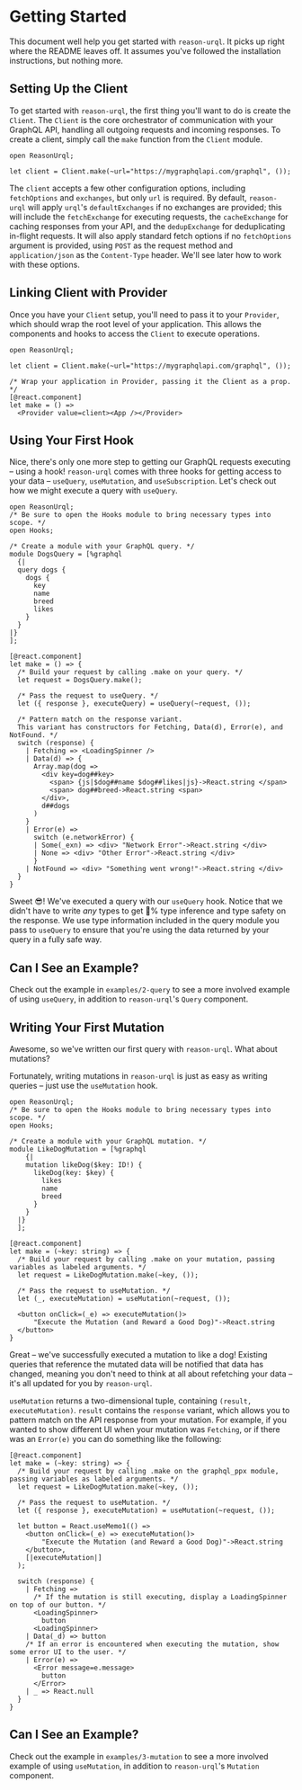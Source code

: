 # Getting Started

This document well help you get started with `reason-urql`. It picks up right where the README leaves off. It assumes you've followed the installation instructions, but nothing more.

## Setting Up the Client

To get started with `reason-urql`, the first thing you'll want to do is create the `Client`. The `Client` is the core orchestrator of communication with your GraphQL API, handling all outgoing requests and incoming responses. To create a client, simply call the `make` function from the `Client` module.

```reason
open ReasonUrql;

let client = Client.make(~url="https://mygraphqlapi.com/graphql", ());
```

The `client` accepts a few other configuration options, including `fetchOptions` and `exchanges`, but only `url` is required. By default, `reason-urql` will apply `urql`'s `defaultExchanges` if no exchanges are provided; this will include the `fetchExchange` for executing requests, the `cacheExchange` for caching responses from your API, and the `dedupExchange` for deduplicating in-flight requests. It will also apply standard fetch options if no `fetchOptions` argument is provided, using `POST` as the request method and `application/json` as the `Content-Type` header. We'll see later how to work with these options.

## Linking Client with Provider

Once you have your `Client` setup, you'll need to pass it to your `Provider`, which should wrap the root level of your application. This allows the components and hooks to access the `Client` to execute operations.

```reason
open ReasonUrql;

let client = Client.make(~url="https://mygraphqlapi.com/graphql", ());

/* Wrap your application in Provider, passing it the Client as a prop. */
[@react.component]
let make = () =>
  <Provider value=client><App /></Provider>
```

## Using Your First Hook

Nice, there's only one more step to getting our GraphQL requests executing – using a hook! `reason-urql` comes with three hooks for getting access to your data – `useQuery`, `useMutation`, and `useSubscription`. Let's check out how we might execute a query with `useQuery`.

```reason
open ReasonUrql;
/* Be sure to open the Hooks module to bring necessary types into scope. */
open Hooks;

/* Create a module with your GraphQL query. */
module DogsQuery = [%graphql
  {|
  query dogs {
    dogs {
      key
      name
      breed
      likes
    }
  }
|}
];

[@react.component]
let make = () => {
  /* Build your request by calling .make on your query. */
  let request = DogsQuery.make();

  /* Pass the request to useQuery. */
  let ({ response }, executeQuery) = useQuery(~request, ());

  /* Pattern match on the response variant.
  This variant has constructors for Fetching, Data(d), Error(e), and NotFound. */
  switch (response) {
    | Fetching => <LoadingSpinner />
    | Data(d) => {
      Array.map(dog =>
        <div key=dog##key>
          <span> {js|$dog##name $dog##likes|js}->React.string </span>
          <span> dog##breed->React.string <span>
        </div>,
        d##dogs
      )
    }
    | Error(e) =>
      switch (e.networkError) {
      | Some(_exn) => <div> "Network Error"->React.string </div>
      | None => <div> "Other Error"->React.string </div>
      }
    | NotFound => <div> "Something went wrong!"->React.string </div>
  }
}
```

Sweet 😎! We've executed a query with our `useQuery` hook. Notice that we didn't have to write _any_ types to get 💯% type inference and type safety on the response. We use type information included in the query module you pass to `useQuery` to ensure that you're using the data returned by your query in a fully safe way.

## Can I See an Example?

Check out the example in `examples/2-query` to see a more involved example of using `useQuery`, in addition to `reason-urql`'s `Query` component.

## Writing Your First Mutation

Awesome, so we've written our first query with `reason-urql`. What about mutations?

Fortunately, writing mutations in `reason-urql` is just as easy as writing queries – just use the `useMutation` hook.

```reason
open ReasonUrql;
/* Be sure to open the Hooks module to bring necessary types into scope. */
open Hooks;

/* Create a module with your GraphQL mutation. */
module LikeDogMutation = [%graphql
    {|
    mutation likeDog($key: ID!) {
      likeDog(key: $key) {
        likes
        name
        breed
      }
    }
  |}
  ];

[@react.component]
let make = (~key: string) => {
  /* Build your request by calling .make on your mutation, passing variables as labeled arguments. */
  let request = LikeDogMutation.make(~key, ());

  /* Pass the request to useMutation. */
  let (_, executeMutation) = useMutation(~request, ());

  <button onClick=(_e) => executeMutation()>
      "Execute the Mutation (and Reward a Good Dog)"->React.string
  </button>
}
```

Great – we've successfully executed a mutation to like a dog! Existing queries that reference the mutated data will be notified that data has changed, meaning you don't need to think at all about refetching your data – it's all updated for you by `reason-urql`.

`useMutation` returns a two-dimensional tuple, containing `(result, executeMutation)`. `result` contains the `response` variant, which allows you to pattern match on the API response from your mutation. For example, if you wanted to show different UI when your mutation was `Fetching`, or if there was an `Error(e)` you can do something like the following:

```reason
[@react.component]
let make = (~key: string) => {
  /* Build your request by calling .make on the graphql_ppx module, passing variables as labeled arguments. */
  let request = LikeDogMutation.make(~key, ());

  /* Pass the request to useMutation. */
  let ({ response }, executeMutation) = useMutation(~request, ());

  let button = React.useMemo1(() =>
    <button onClick=(_e) => executeMutation()>
        "Execute the Mutation (and Reward a Good Dog)"->React.string
    </button>,
    [|executeMutation|]
  );

  switch (response) {
    | Fetching =>
      /* If the mutation is still executing, display a LoadingSpinner on top of our button. */
      <LoadingSpinner>
        button
      <LoadingSpinner>
    | Data(_d) => button
    /* If an error is encountered when executing the mutation, show some error UI to the user. */
    | Error(e) =>
      <Error message=e.message>
        button
      </Error>
    | _ => React.null
  }
}
```

## Can I See an Example?

Check out the example in `examples/3-mutation` to see a more involved example of using `useMutation`, in addition to `reason-urql`'s `Mutation` component.
